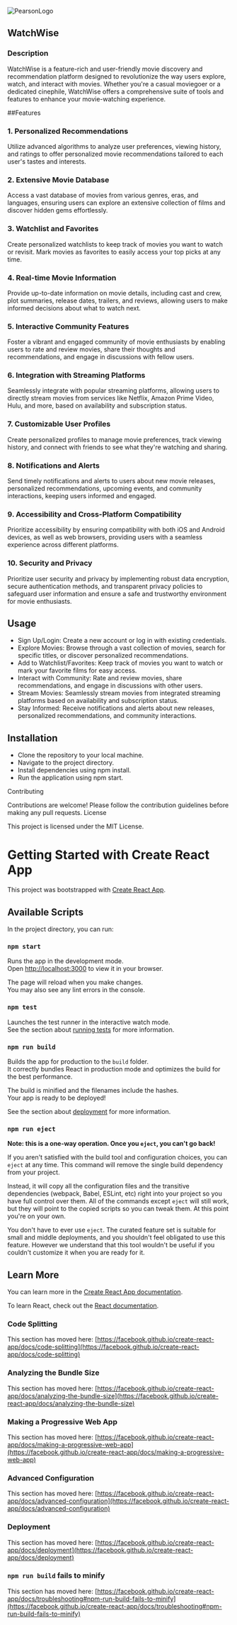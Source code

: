 
![PearsonLogo](https://github.com/RashidHasan/WatchWiseApp/assets/136935583/397e479c-0367-429a-b787-8bda48f8d58c)

## WatchWise
### Description
WatchWise is a feature-rich and user-friendly movie discovery and recommendation platform designed to revolutionize the way users explore, watch, and interact with movies. Whether you're a casual moviegoer or a dedicated cinephile, WatchWise offers a comprehensive suite of tools and features to enhance your movie-watching experience.

##Features

### 1. Personalized Recommendations
Utilize advanced algorithms to analyze user preferences, viewing history, and ratings to offer personalized movie recommendations tailored to each user's tastes and interests.

### 2. Extensive Movie Database
Access a vast database of movies from various genres, eras, and languages, ensuring users can explore an extensive collection of films and discover hidden gems effortlessly.

### 3. Watchlist and Favorites
Create personalized watchlists to keep track of movies you want to watch or revisit. Mark movies as favorites to easily access your top picks at any time.

### 4. Real-time Movie Information
Provide up-to-date information on movie details, including cast and crew, plot summaries, release dates, trailers, and reviews, allowing users to make informed decisions about what to watch next.

### 5. Interactive Community Features
Foster a vibrant and engaged community of movie enthusiasts by enabling users to rate and review movies, share their thoughts and recommendations, and engage in discussions with fellow users.

### 6. Integration with Streaming Platforms
Seamlessly integrate with popular streaming platforms, allowing users to directly stream movies from services like Netflix, Amazon Prime Video, Hulu, and more, based on availability and subscription status.

### 7. Customizable User Profiles
Create personalized profiles to manage movie preferences, track viewing history, and connect with friends to see what they're watching and sharing.

### 8. Notifications and Alerts
Send timely notifications and alerts to users about new movie releases, personalized recommendations, upcoming events, and community interactions, keeping users informed and engaged.

### 9. Accessibility and Cross-Platform Compatibility
Prioritize accessibility by ensuring compatibility with both iOS and Android devices, as well as web browsers, providing users with a seamless experience across different platforms.

### 10. Security and Privacy
Prioritize user security and privacy by implementing robust data encryption, secure authentication methods, and transparent privacy policies to safeguard user information and ensure a safe and trustworthy environment for movie enthusiasts.

## Usage

- Sign Up/Login: Create a new account or log in with existing credentials.
- Explore Movies: Browse through a vast collection of movies, search for specific titles, or discover personalized recommendations.
- Add to Watchlist/Favorites: Keep track of movies you want to watch or mark your favorite films for easy access.
- Interact with Community: Rate and review movies, share recommendations, and engage in discussions with other users.
- Stream Movies: Seamlessly stream movies from integrated streaming platforms based on availability and subscription status.
- Stay Informed: Receive notifications and alerts about new releases, personalized recommendations, and community interactions.



## Installation

- Clone the repository to your local machine.
- Navigate to the project directory.
- Install dependencies using npm install.
- Run the application using npm start.

Contributing

Contributions are welcome! Please follow the contribution guidelines before making any pull requests.
License

This project is licensed under the MIT License.




# Getting Started with Create React App

This project was bootstrapped with [Create React App](https://github.com/facebook/create-react-app).

## Available Scripts

In the project directory, you can run:

### `npm start`

Runs the app in the development mode.\
Open [http://localhost:3000](http://localhost:3000) to view it in your browser.

The page will reload when you make changes.\
You may also see any lint errors in the console.

### `npm test`

Launches the test runner in the interactive watch mode.\
See the section about [running tests](https://facebook.github.io/create-react-app/docs/running-tests) for more information.

### `npm run build`

Builds the app for production to the `build` folder.\
It correctly bundles React in production mode and optimizes the build for the best performance.

The build is minified and the filenames include the hashes.\
Your app is ready to be deployed!

See the section about [deployment](https://facebook.github.io/create-react-app/docs/deployment) for more information.

### `npm run eject`

**Note: this is a one-way operation. Once you `eject`, you can't go back!**

If you aren't satisfied with the build tool and configuration choices, you can `eject` at any time. This command will remove the single build dependency from your project.

Instead, it will copy all the configuration files and the transitive dependencies (webpack, Babel, ESLint, etc) right into your project so you have full control over them. All of the commands except `eject` will still work, but they will point to the copied scripts so you can tweak them. At this point you're on your own.

You don't have to ever use `eject`. The curated feature set is suitable for small and middle deployments, and you shouldn't feel obligated to use this feature. However we understand that this tool wouldn't be useful if you couldn't customize it when you are ready for it.

## Learn More

You can learn more in the [Create React App documentation](https://facebook.github.io/create-react-app/docs/getting-started).

To learn React, check out the [React documentation](https://reactjs.org/).

### Code Splitting

This section has moved here: [https://facebook.github.io/create-react-app/docs/code-splitting](https://facebook.github.io/create-react-app/docs/code-splitting)

### Analyzing the Bundle Size

This section has moved here: [https://facebook.github.io/create-react-app/docs/analyzing-the-bundle-size](https://facebook.github.io/create-react-app/docs/analyzing-the-bundle-size)

### Making a Progressive Web App

This section has moved here: [https://facebook.github.io/create-react-app/docs/making-a-progressive-web-app](https://facebook.github.io/create-react-app/docs/making-a-progressive-web-app)

### Advanced Configuration

This section has moved here: [https://facebook.github.io/create-react-app/docs/advanced-configuration](https://facebook.github.io/create-react-app/docs/advanced-configuration)

### Deployment

This section has moved here: [https://facebook.github.io/create-react-app/docs/deployment](https://facebook.github.io/create-react-app/docs/deployment)

### `npm run build` fails to minify

This section has moved here: [https://facebook.github.io/create-react-app/docs/troubleshooting#npm-run-build-fails-to-minify](https://facebook.github.io/create-react-app/docs/troubleshooting#npm-run-build-fails-to-minify)

